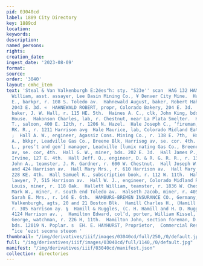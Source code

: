 ```yaml
---
pid: 03040cd
label: 1889 City Directory
key: 1889cd
location: 
keywords: 
description: 
named_persons: 
rights: 
creation_date: 
ingest_date: '2023-08-09'
format: 
source: 
order: '3040'
layout: cmhc_item
text: 'Steal & Van Valkenburgh E:2ées"h: sty. "S23e'' scan  HAG 132 HAM                               Hagemann
  William, asst. assayer, Lee Basin Mining Co., ¥ Denver City Mine.  Haggbloom Gustav
  E., barkpr, r. 108 S. Toledo av.  Hahnewald August, baker, Robert Hahnewald, r.
  2043 E. 3d. «  HAHNEWALD ROBERT, propr, Colorado Bakery, 204 E. 3d.  Haigis Ernest,
  baker, J. W. Hall, r. 115 HE. 5th.  Haines A. C., clk, John King, bds. Cadillac
  House.  Hakonson Charles, lab, r. Chestnut, near La Plata Smelter.  Hale Charles
  T., saloon, 400 E. 12th, r. 1206 N. Hazel.  Hale Joseph C., ‘fireman, D. & R. G.
  RK. R., r. 1211 Harrison avg  Hale Maurice, lab, Colorado Midland Eating House.
  ;  Hall A. W., engineer, Agassiz Cons. Mining Co., r. 138 E. 7th,  Hall Charles
  A., bkkpr, Leadville Gas Co., Breene Blk, Harrisog av, se. cor. 4th. .  HALL CHARLES
  L., pres’t and gen’] manager, Leadville [lumix nating Gas Co., Breene Blk, Harrison
  av, se. cor, 4th.  Hall G. W., miner, bds. 202 E. 3d.  Hall James P., lab, William
  Irvine, 127 E. 4th.  Hall Jeff. Q., engineer, D. & R. G. R. R., r. 130 E. 11th,  Hall
  John A., teamster, J. R. Gardner, r. 600 W. Chestnut.  Hall Joseph W., grocer, 422
  and 424 Harrison av.  Hall Mary Mrs., r. 610 Harrison av.  Hall Mary B. Mrs., r.
  228 KE. 4th.  Hall Samuel K., subscription book, r. 112 W. 11th.  Hall William R.,
  lawyer, 7, 515 Harrison av.  Hall W. J., engineer, Colorado Midland Ry.  Haller
  Louis, miner, r. 118 Oak.  Hallett William, teamster, r. 1836 W. Chestnut.  Hallock
  Mark W., miner, r. south end Toledo av.  Halseth Jacob, miner, r. 405 E. 2d.  Ham
  Sarah E. Mrs., r. 146 E. 6th.  HAMBURG-BREMEN INSURANCE CO., Germany, Steel & Vang
  Valkenburgh, agts, 20 and 21 Boston Blk.  Hamill Charles H., (Hamill & Ruggles,)
  r. 305 Harrison ay. §  Hamill & Ruggles, (C. H. Hamill and H. D. Ruggles,) cigars
  4124 Harrison av. ,  Hamilton Edward, col’d, porter, William Kissel, r. 405 W. 4tha  Hamilton
  George, watchman, r. 226 H, 11th.  Hamilton John, section foreman, D.& R.G. R.R.,
  bds. 12019 N. Poplar. s  EH. E. HAYHURST, Proprietor,  Commercial Restaurant, *
  “ice ‘ezst secona steeon '
thumbnail: "/img/derivatives/iiif/images/03040cd/full/250,/0/default.jpg"
full: "/img/derivatives/iiif/images/03040cd/full/1140,/0/default.jpg"
manifest: "/img/derivatives/iiif/03040cd/manifest.json"
collection: directories
---
```

